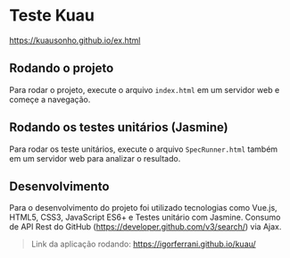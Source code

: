 # Teste Kuau
https://kuausonho.github.io/ex.html

## Rodando o projeto

Para rodar o projeto, execute o arquivo `index.html` em um servidor web e começe a navegação.

## Rodando os testes unitários (Jasmine)
 Para rodar os teste unitários, execute o arquivo `SpecRunner.html` também em um servidor web para analizar o resultado.

## Desenvolvimento

Para o desenvolvimento do projeto foi utilizado tecnologias como Vue.js, HTML5, CSS3, JavaScript ES6+ e Testes unitário com Jasmine. Consumo de API Rest do GitHub (https://developer.github.com/v3/search/) via Ajax.

>Link da aplicação rodando: https://igorferrani.github.io/kuau/